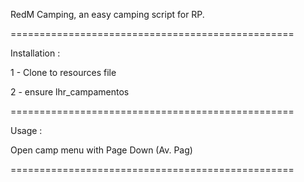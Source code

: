 
RedM Camping, an easy camping script for RP. 

=================================================

Installation :

1 - Clone to resources file

2 - ensure lhr_campamentos

=================================================

Usage :

Open camp menu with Page Down (Av. Pag)

=================================================
